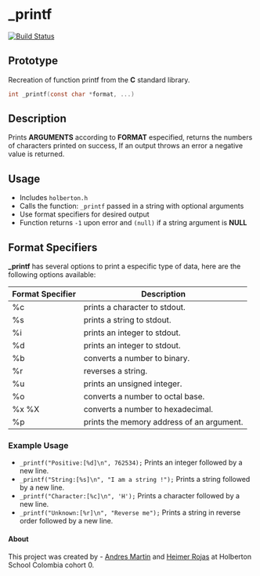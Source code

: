 # _printf

[![Build Status](https://travis-ci.org/joemccann/dillinger.svg?branch=master)](https://travis-ci.org/joemccann/dillinger)
## Prototype 
Recreation of function printf from the **C** standard library.

```c
int _printf(const char *format, ...)
```
## Description
Prints **ARGUMENTS** according to **FORMAT** especified, returns the numbers of characters printed on success, If an output throws an error a negative value is returned.

## Usage

  - Includes `holberton.h`
  - Calls the function: `_printf` passed in a string with optional arguments
  - Use format specifiers for desired output
  - Function returns `-1` upon error and `(null)` if a string argument is **NULL**

## Format Specifiers

**_printf** has several options to print a especific type of data, here are the following options available:

| Format Specifier | Description |
| ------ | ------ |
| %c | prints a character to stdout. |
| %s | prints a string to stdout. |
| %i | prints an integer to stdout. |
| %d | prints an integer to stdout.  |
| %b | converts a number to binary. |
| %r | reverses a string. |
| %u | prints an unsigned integer. |
| %o | converts a number to octal base. |
| %x %X | converts a number to hexadecimal. |
| %p | prints the memory address of an argument. |


### Example Usage

- `_printf("Positive:[%d]\n", 762534);` Prints an integer followed by a new line.
- `_printf("String:[%s]\n", "I am a string !");` Prints a string followed by a new line.
- `_printf("Character:[%c]\n", 'H');` Prints a character followed by a new line.
- `_printf("Unknown:[%r]\n", "Reverse me");` Prints a string in reverse order followed by a new line.

#### About
This project was created by - [Andres Martin](https://github.com/andres-martin) and [Heimer Rojas](https://github.com/HeimerR) at Holberton School Colombia cohort 0.

